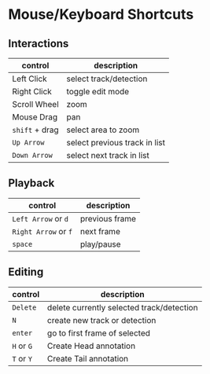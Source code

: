 # Mouse/Keyboard Shortcuts

## Interactions
| control | description |
|--|--|
| Left Click | select track/detection |
| Right Click | toggle edit mode |
| Scroll Wheel | zoom |
| Mouse Drag | pan |
| `shift` + drag | select area to zoom |
| `Up Arrow` | select previous track in list |
| `Down Arrow` | select next track in list |

## Playback
| control | description |
|--|--|
| `Left Arrow` or `d` | previous frame |
| `Right Arrow` or `f` | next frame |
| `space` | play/pause |

## Editing
| control | description |
|--|--|
| `Delete` | delete currently selected track/detection |
| `N` | create new track or detection |
| `enter` | go to first frame of selected
| `H` or `G` | Create Head annotation |
| `T` or `Y` | Create Tail annotation |